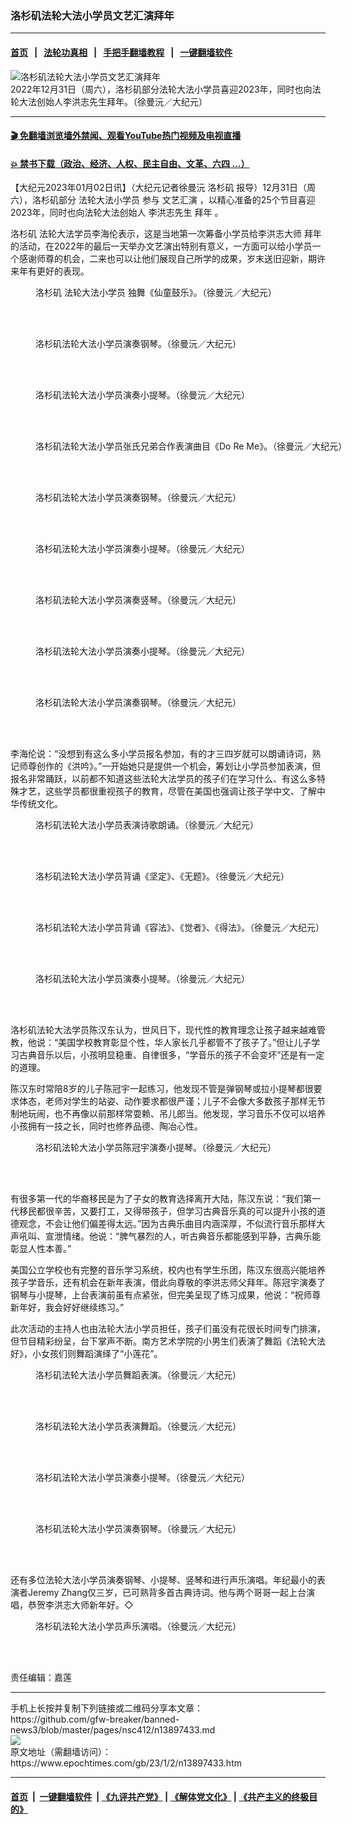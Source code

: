 ### 洛杉矶法轮大法小学员文艺汇演拜年
------------------------

#### [首页](https://github.com/gfw-breaker/banned-news3/blob/master/README.md) &nbsp;&nbsp;|&nbsp;&nbsp; [法轮功真相](https://github.com/begood0513/basic/blob/master/README.md)  &nbsp;&nbsp;|&nbsp;&nbsp; [手把手翻墙教程](https://github.com/gfw-breaker/guides/wiki)  &nbsp;&nbsp;|&nbsp;&nbsp; [一键翻墙软件](https://github.com/gfw-breaker/nogfw/blob/master/README.md)  



<div><img alt="洛杉矶法轮大法小学员文艺汇演拜年" class="attachment-djy_600_400 size-djy_600_400 wp-post-image" src="https://i.epochtimes.com/assets/uploads/2023/01/id13897454-e77eab19dc2f90870e33c37731796635-600x400.jpg"/>
<div class="caption">
 2022年12月31日（周六），洛杉矶部分法轮大法小学员喜迎2023年，同时也向法轮大法创始人李洪志先生拜年。（徐曼沅／大纪元）
</div></div><hr/>

#### [ 🎬  免翻墙浏览墙外禁闻、观看YouTube热门视频及电视直播](https://github.com/gfw-breaker/HelloWorld)

#### [ 💥  禁书下载（政治、经济、人权、民主自由、文革、六四 ...）](https://github.com/gfw-breaker/books/blob/master/README.md)

<div><p>
 【大纪元2023年01月02日讯】（大纪元记者徐曼沅
 <ok href="https://www.epochtimes.com/gb/tag/%E6%B4%9B%E6%9D%89%E7%9F%B6.html">
  洛杉矶
 </ok>
 报导）12月31日（周六），洛杉矶部分
 <ok href="https://www.epochtimes.com/gb/tag/%E6%B3%95%E8%BD%AE%E5%A4%A7%E6%B3%95%E5%B0%8F%E5%AD%A6%E5%91%98.html">
  法轮大法小学员
 </ok>
 参与
 <ok href="https://www.epochtimes.com/gb/tag/%E6%96%87%E8%89%BA%E6%B1%87%E6%BC%94.html">
  文艺汇演
 </ok>
 ，以精心准备的25个节目喜迎2023年，同时也向法轮大法创始人
 <ok href="https://www.epochtimes.com/gb/tag/%E6%9D%8E%E6%B4%AA%E5%BF%97%E5%85%88%E7%94%9F.html">
  李洪志先生
 </ok>
 <ok href="https://www.epochtimes.com/gb/tag/%E6%8B%9C%E5%B9%B4.html">
  拜年
 </ok>
 。
</p>
<p>
 <ok href="https://www.epochtimes.com/gb/tag/%E6%B4%9B%E6%9D%89%E7%9F%B6.html">
  洛杉矶
 </ok>
 法轮大法学员李海伦表示，这是当地第一次筹备小学员给李洪志大师
 <ok href="https://www.epochtimes.com/gb/tag/%E6%8B%9C%E5%B9%B4.html">
  拜年
 </ok>
 的活动，在2022年的最后一天举办文艺演出特别有意义，一方面可以给小学员一个感谢师尊的机会，二来也可以让他们展现自己所学的成果，岁末送旧迎新，期许来年有更好的表现。
</p>
<figure aria-describedby="caption-attachment-13897466" class="wp-caption aligncenter" id="attachment_13897466" style="width: 600px">
 <ok href="https://i.epochtimes.com/assets/uploads/2023/01/id13897466-7395db83a6f19abbcc5cb9e3c0bd2584.jpg" target="_blank">
  <img alt="" class="size-large wp-image-13897466" src="https://i.epochtimes.com/assets/uploads/2023/01/id13897466-7395db83a6f19abbcc5cb9e3c0bd2584-600x375.jpg"/>
 </ok>
 <br/><figcaption class="wp-caption-text" id="caption-attachment-13897466">
  洛杉矶
  <ok href="https://www.epochtimes.com/gb/tag/%E6%B3%95%E8%BD%AE%E5%A4%A7%E6%B3%95%E5%B0%8F%E5%AD%A6%E5%91%98.html">
   法轮大法小学员
  </ok>
  独舞《仙童鼓乐》。（徐曼沅／大纪元）
 </figcaption><br/>
</figure><br/>
<figure aria-describedby="caption-attachment-13897506" class="wp-caption aligncenter" id="attachment_13897506" style="width: 600px">
 <ok href="https://i.epochtimes.com/assets/uploads/2023/01/id13897506-1e1d13bc98ab43faf8dc08aa8b37f097.jpg" target="_blank">
  <img alt="" class="size-large wp-image-13897506" src="https://i.epochtimes.com/assets/uploads/2023/01/id13897506-1e1d13bc98ab43faf8dc08aa8b37f097-600x375.jpg"/>
 </ok>
 <br/><figcaption class="wp-caption-text" id="caption-attachment-13897506">
  洛杉矶法轮大法小学员演奏钢琴。（徐曼沅／大纪元）
 </figcaption><br/>
</figure><br/>
<figure aria-describedby="caption-attachment-13897511" class="wp-caption aligncenter" id="attachment_13897511" style="width: 600px">
 <ok href="https://i.epochtimes.com/assets/uploads/2023/01/id13897511-ae5a3c048dfae34e7fe363201fecde65.jpg" target="_blank">
  <img alt="" class="size-large wp-image-13897511" src="https://i.epochtimes.com/assets/uploads/2023/01/id13897511-ae5a3c048dfae34e7fe363201fecde65-600x379.jpg"/>
 </ok>
 <br/><figcaption class="wp-caption-text" id="caption-attachment-13897511">
  洛杉矶法轮大法小学员演奏小提琴。（徐曼沅／大纪元）
 </figcaption><br/>
</figure><br/>
<figure aria-describedby="caption-attachment-13897474" class="wp-caption aligncenter" id="attachment_13897474" style="width: 600px">
 <ok href="https://i.epochtimes.com/assets/uploads/2023/01/id13897474-9ae070e019b469f192a05494efa1fa93.jpg" target="_blank">
  <img alt="" class="size-large wp-image-13897474" src="https://i.epochtimes.com/assets/uploads/2023/01/id13897474-9ae070e019b469f192a05494efa1fa93-600x375.jpg"/>
 </ok>
 <br/><figcaption class="wp-caption-text" id="caption-attachment-13897474">
  洛杉矶法轮大法小学员张氏兄弟合作表演曲目《Do Re Me》。（徐曼沅／大纪元）
 </figcaption><br/>
</figure><br/>
<figure aria-describedby="caption-attachment-13897477" class="wp-caption aligncenter" id="attachment_13897477" style="width: 600px">
 <ok href="https://i.epochtimes.com/assets/uploads/2023/01/id13897477-63e6eeb530eac27d4bffa0d2c0734394.jpg" target="_blank">
  <img alt="" class="size-large wp-image-13897477" src="https://i.epochtimes.com/assets/uploads/2023/01/id13897477-63e6eeb530eac27d4bffa0d2c0734394-600x376.jpg"/>
 </ok>
 <br/><figcaption class="wp-caption-text" id="caption-attachment-13897477">
  洛杉矶法轮大法小学员演奏钢琴。（徐曼沅／大纪元）
 </figcaption><br/>
</figure><br/>
<figure aria-describedby="caption-attachment-13897478" class="wp-caption aligncenter" id="attachment_13897478" style="width: 600px">
 <ok href="https://i.epochtimes.com/assets/uploads/2023/01/id13897478-70b9777c8e4c0423d6494bec1fe592a6.jpg" target="_blank">
  <img alt="" class="size-large wp-image-13897478" src="https://i.epochtimes.com/assets/uploads/2023/01/id13897478-70b9777c8e4c0423d6494bec1fe592a6-600x375.jpg"/>
 </ok>
 <br/><figcaption class="wp-caption-text" id="caption-attachment-13897478">
  洛杉矶法轮大法小学员演奏小提琴。（徐曼沅／大纪元）
 </figcaption><br/>
</figure><br/>
<figure aria-describedby="caption-attachment-13897517" class="wp-caption aligncenter" id="attachment_13897517" style="width: 600px">
 <ok href="https://i.epochtimes.com/assets/uploads/2023/01/id13897517-bc77bdf60ff7f310a873f6e8cda59978.jpg" target="_blank">
  <img alt="" class="size-large wp-image-13897517" src="https://i.epochtimes.com/assets/uploads/2023/01/id13897517-bc77bdf60ff7f310a873f6e8cda59978-600x452.jpg"/>
 </ok>
 <br/><figcaption class="wp-caption-text" id="caption-attachment-13897517">
  洛杉矶法轮大法小学员演奏竖琴。（徐曼沅／大纪元）
 </figcaption><br/>
</figure><br/>
<figure aria-describedby="caption-attachment-13897520" class="wp-caption aligncenter" id="attachment_13897520" style="width: 600px">
 <ok href="https://i.epochtimes.com/assets/uploads/2023/01/id13897520-11ea6f49503c2c73ddd76e6a5da3e3e7.jpg" target="_blank">
  <img alt="" class="size-large wp-image-13897520" src="https://i.epochtimes.com/assets/uploads/2023/01/id13897520-11ea6f49503c2c73ddd76e6a5da3e3e7-600x361.jpg"/>
 </ok>
 <br/><figcaption class="wp-caption-text" id="caption-attachment-13897520">
  洛杉矶法轮大法小学员演奏小提琴。（徐曼沅／大纪元）
 </figcaption><br/>
</figure><br/>
<figure aria-describedby="caption-attachment-13897523" class="wp-caption aligncenter" id="attachment_13897523" style="width: 600px">
 <ok href="https://i.epochtimes.com/assets/uploads/2023/01/id13897523-c0827da904c3db51f2be5f772d1761cb.jpg" target="_blank">
  <img alt="" class="size-large wp-image-13897523" src="https://i.epochtimes.com/assets/uploads/2023/01/id13897523-c0827da904c3db51f2be5f772d1761cb-600x379.jpg"/>
 </ok>
 <br/><figcaption class="wp-caption-text" id="caption-attachment-13897523">
  洛杉矶法轮大法小学员演奏钢琴。（徐曼沅／大纪元）
 </figcaption><br/>
</figure><br/>
<p>
 李海伦说：“没想到有这么多小学员报名参加，有的才三四岁就可以朗诵诗词，熟记师尊创作的《洪吟》。”一开始她只是提供一个机会，筹划让小学员参加表演，但报名非常踊跃，以前都不知道这些法轮大法学员的孩子们在学习什么、有这么多特殊才艺，这些学员都很重视孩子的教育，尽管在美国也强调让孩子学中文、了解中华传统文化。
</p>
<figure aria-describedby="caption-attachment-13897503" class="wp-caption aligncenter" id="attachment_13897503" style="width: 600px">
 <ok href="https://i.epochtimes.com/assets/uploads/2023/01/id13897503-a1f813f917cc62fd3475cb5391262ccf.jpg" target="_blank">
  <img alt="" class="size-large wp-image-13897503" src="https://i.epochtimes.com/assets/uploads/2023/01/id13897503-a1f813f917cc62fd3475cb5391262ccf-600x376.jpg"/>
 </ok>
 <br/><figcaption class="wp-caption-text" id="caption-attachment-13897503">
  洛杉矶法轮大法小学员表演诗歌朗诵。（徐曼沅／大纪元）
 </figcaption><br/>
</figure><br/>
<figure aria-describedby="caption-attachment-13897500" class="wp-caption aligncenter" id="attachment_13897500" style="width: 600px">
 <ok href="https://i.epochtimes.com/assets/uploads/2023/01/id13897500-d2c869ef1f52b015302ad5d95863f6fe.jpg" target="_blank">
  <img alt="" class="size-large wp-image-13897500" src="https://i.epochtimes.com/assets/uploads/2023/01/id13897500-d2c869ef1f52b015302ad5d95863f6fe-600x452.jpg"/>
 </ok>
 <br/><figcaption class="wp-caption-text" id="caption-attachment-13897500">
  洛杉矶法轮大法小学员背诵《坚定》、《无题》。（徐曼沅／大纪元）
 </figcaption><br/>
</figure><br/>
<figure aria-describedby="caption-attachment-13897501" class="wp-caption aligncenter" id="attachment_13897501" style="width: 600px">
 <ok href="https://i.epochtimes.com/assets/uploads/2023/01/id13897501-d1f5720499332f69b6c56ba9e799114b.jpg" target="_blank">
  <img alt="" class="size-large wp-image-13897501" src="https://i.epochtimes.com/assets/uploads/2023/01/id13897501-d1f5720499332f69b6c56ba9e799114b-600x375.jpg"/>
 </ok>
 <br/><figcaption class="wp-caption-text" id="caption-attachment-13897501">
  洛杉矶法轮大法小学员背诵《容法》、《觉者》、《得法》。（徐曼沅／大纪元）
 </figcaption><br/>
</figure><br/>
<figure aria-describedby="caption-attachment-13897530" class="wp-caption aligncenter" id="attachment_13897530" style="width: 600px">
 <ok href="https://i.epochtimes.com/assets/uploads/2023/01/id13897530-494fce0fecae1b35f2b9d3cf103a59fd.jpg" target="_blank">
  <img alt="" class="size-large wp-image-13897530" src="https://i.epochtimes.com/assets/uploads/2023/01/id13897530-494fce0fecae1b35f2b9d3cf103a59fd-600x375.jpg"/>
 </ok>
 <br/><figcaption class="wp-caption-text" id="caption-attachment-13897530">
  洛杉矶法轮大法小学员演奏小提琴。（徐曼沅／大纪元）
 </figcaption><br/>
</figure><br/>
<p>
 洛杉矶法轮大法学员陈汉东认为，世风日下，现代性的教育理念让孩子越来越难管教，他说：“美国学校教育彰显个性，华人家长几乎都管不了孩子了。”但让儿子学习古典音乐以后，小孩明显稳重、自律很多，“学音乐的孩子不会变坏”还是有一定的道理。
</p>
<p>
 陈汉东时常陪8岁的儿子陈冠宇一起练习，他发现不管是弹钢琴或拉小提琴都很要求体态，老师对学生的站姿、动作要求都很严谨；儿子不会像大多数孩子那样无节制地玩闹，也不再像以前那样常耍赖、吊儿郎当。他发现，学习音乐不仅可以培养小孩拥有一技之长，同时也修养品德、陶冶心性。
</p>
<figure aria-describedby="caption-attachment-13897504" class="wp-caption aligncenter" id="attachment_13897504" style="width: 600px">
 <ok href="https://i.epochtimes.com/assets/uploads/2023/01/id13897504-cdeba6f0864299a70477bd82f338d222.jpg" target="_blank">
  <img alt="" class="size-large wp-image-13897504" src="https://i.epochtimes.com/assets/uploads/2023/01/id13897504-cdeba6f0864299a70477bd82f338d222-600x375.jpg"/>
 </ok>
 <br/><figcaption class="wp-caption-text" id="caption-attachment-13897504">
  洛杉矶法轮大法小学员陈冠宇演奏小提琴。（徐曼沅／大纪元）
 </figcaption><br/>
</figure><br/>
<p>
 有很多第一代的华裔移民是为了子女的教育选择离开大陆，陈汉东说：“我们第一代移民都很辛苦，又要打工，又得带孩子，但学习古典音乐真的可以提升小孩的道德观念，不会让他们偏差得太远。”因为古典乐曲目内涵深厚，不似流行音乐那样大声吼叫、宣泄情绪。他说：“脾气暴烈的人，听古典音乐都能感到平静，古典乐能彰显人性本善。”
</p>
<p>
 美国公立学校也有完整的音乐学习系统，校内也有学生乐团，陈汉东很高兴能培养孩子学音乐，还有机会在新年表演，借此向尊敬的李洪志师父拜年。陈冠宇演奏了钢琴与小提琴，上台表演前虽有点紧张，但完美呈现了练习成果，他说：“祝师尊新年好，我会好好继续练习。”
</p>
<p>
 此次活动的主持人也由法轮大法小学员担任，孩子们虽没有花很长时间专门排演，但节目精彩纷呈，台下掌声不断。南方艺术学院的小男生们表演了舞蹈《法轮大法好》，小女孩们则舞蹈演绎了“小莲花”。
</p>
<figure aria-describedby="caption-attachment-13897459" class="wp-caption aligncenter" id="attachment_13897459" style="width: 600px">
 <ok href="https://i.epochtimes.com/assets/uploads/2023/01/id13897459-529c4219634c60dce1d34eaba5f0d92d.jpg" target="_blank">
  <img alt="" class="size-large wp-image-13897459" src="https://i.epochtimes.com/assets/uploads/2023/01/id13897459-529c4219634c60dce1d34eaba5f0d92d-600x376.jpg"/>
 </ok>
 <br/><figcaption class="wp-caption-text" id="caption-attachment-13897459">
  洛杉矶法轮大法小学员舞蹈表演。（徐曼沅／大纪元）
 </figcaption><br/>
</figure><br/>
<figure aria-describedby="caption-attachment-13897458" class="wp-caption aligncenter" id="attachment_13897458" style="width: 600px">
 <ok href="https://i.epochtimes.com/assets/uploads/2023/01/id13897458-5a5856f62c743bba06ff3b1593bead19.jpg" target="_blank">
  <img alt="" class="size-large wp-image-13897458" src="https://i.epochtimes.com/assets/uploads/2023/01/id13897458-5a5856f62c743bba06ff3b1593bead19-600x375.jpg"/>
 </ok>
 <br/><figcaption class="wp-caption-text" id="caption-attachment-13897458">
  洛杉矶法轮大法小学员表演舞蹈。（徐曼沅／大纪元）
 </figcaption><br/>
</figure><br/>
<figure aria-describedby="caption-attachment-13897534" class="wp-caption aligncenter" id="attachment_13897534" style="width: 600px">
 <ok href="https://i.epochtimes.com/assets/uploads/2023/01/id13897534-2195f621d9d5c4d8164904c1fc45a848.jpg" target="_blank">
  <img alt="" class="size-large wp-image-13897534" src="https://i.epochtimes.com/assets/uploads/2023/01/id13897534-2195f621d9d5c4d8164904c1fc45a848-600x375.jpg"/>
 </ok>
 <br/><figcaption class="wp-caption-text" id="caption-attachment-13897534">
  洛杉矶法轮大法小学员演奏小提琴。（徐曼沅／大纪元）
 </figcaption><br/>
</figure><br/>
<figure aria-describedby="caption-attachment-13897537" class="wp-caption aligncenter" id="attachment_13897537" style="width: 600px">
 <ok href="https://i.epochtimes.com/assets/uploads/2023/01/id13897537-d0a25268199de4c3a922f5b4def42deb.jpg" target="_blank">
  <img alt="" class="size-large wp-image-13897537" src="https://i.epochtimes.com/assets/uploads/2023/01/id13897537-d0a25268199de4c3a922f5b4def42deb-600x375.jpg"/>
 </ok>
 <br/><figcaption class="wp-caption-text" id="caption-attachment-13897537">
  洛杉矶法轮大法小学员演奏钢琴。（徐曼沅／大纪元）
 </figcaption><br/>
</figure><br/>
<p>
 还有多位法轮大法小学员演奏钢琴、小提琴、竖琴和进行声乐演唱。年纪最小的表演者Jeremy Zhang仅三岁，已可熟背多首古典诗词。他与两个哥哥一起上台演唱，恭贺李洪志大师新年好。◇
</p>
<figure aria-describedby="caption-attachment-13897527" class="wp-caption aligncenter" id="attachment_13897527" style="width: 600px">
 <ok href="https://i.epochtimes.com/assets/uploads/2023/01/id13897527-6b0066d8faf22b85e013f28911073af4.jpg" target="_blank">
  <img alt="" class="size-large wp-image-13897527" src="https://i.epochtimes.com/assets/uploads/2023/01/id13897527-6b0066d8faf22b85e013f28911073af4-600x375.jpg"/>
 </ok>
 <br/><figcaption class="wp-caption-text" id="caption-attachment-13897527">
  洛杉矶法轮大法小学员声乐演唱。（徐曼沅／大纪元）
 </figcaption><br/>
</figure><br/>
<p>
 责任编辑：嘉莲
</p>
</div>
<hr/>
手机上长按并复制下列链接或二维码分享本文章：<br/>
https://github.com/gfw-breaker/banned-news3/blob/master/pages/nsc412/n13897433.md <br/>
<a href='https://github.com/gfw-breaker/banned-news3/blob/master/pages/nsc412/n13897433.md'><img src='https://github.com/gfw-breaker/banned-news3/blob/master/pages/nsc412/n13897433.md.png'/></a> <br/>
原文地址（需翻墙访问）：https://www.epochtimes.com/gb/23/1/2/n13897433.htm


------------------------
#### [首页](https://github.com/gfw-breaker/banned-news3/blob/master/README.md) &nbsp;|&nbsp; [一键翻墙软件](https://github.com/gfw-breaker/nogfw/blob/master/README.md) &nbsp;| [《九评共产党》](https://github.com/gfw-breaker/9ping.md/blob/master/README.md#九评之一评共产党是什么) | [《解体党文化》](https://github.com/gfw-breaker/jtdwh.md/blob/master/README.md) | [《共产主义的终极目的》](https://github.com/gfw-breaker/gczydzjmd.md/blob/master/README.md)


<img src='http://gfw-breaker.win/banned-news3/pages/nsc412/n13897433.md' width='0px' height='0px'/>